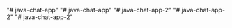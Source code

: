 "# java-chat-app" 
"# java-chat-app" 
"# java-chat-app-2" 
"# java-chat-app-2" 
"# java-chat-app-2" 
